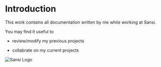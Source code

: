 Introduction
============

This work contains all documentation written by me while working at Sansi.

You may find it useful to

-   review/modify my previous projects

-   collabrate on my current projects

![Sansi Logo](https://raw.github.com/edwardtoday/sansi-book/master/assets/sansi.jpg)
